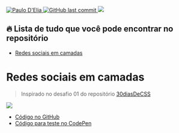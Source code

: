 <p>
  <a href="https://www.linkedin.com/in/paulodelia/">
      <img alt="Paulo D'Elia" src="https://img.shields.io/badge/-paulodelia-important?style=flat&logo=Linkedin&logoColor=white" />
   </a>
  <a href="https://github.com/paulohdelia/proffy/commits/master">
    <img alt="GitHub last commit" src="https://img.shields.io/github/last-commit/paulohdelia/nice-css?color=important">
  </a> 
  <img src="https://img.shields.io/github/languages/count/paulohdelia/nice-css?color=important&style=flat-square">
</p>

## :fire: Lista de tudo que você pode encontrar no repositório

- [Redes sociais em camadas](#redes-sociais)

<h1 id="redes-sociais">Redes sociais em camadas</h1>

> Inspirado no desafio 01 do repositório [30diasDeCSS](https://github.com/MilenaCarecho/30diasDeCSS)

<img src="http://drive.google.com/uc?export=view&id=1oyNYNjTtbQbVk-m-b-yLL2M9twXGFwkf">



* [Código no GitHub](/social-medias)
* [Código para teste no CodePen](https://codepen.io/paulohdelia/pen/MWyjVeR?editors=1100)
